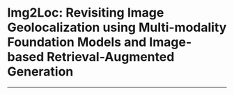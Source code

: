 # Img2Loc: Revisiting Image Geolocalization using Multi-modality Foundation Models and Image-based Retrieval-Augmented Generation
---











